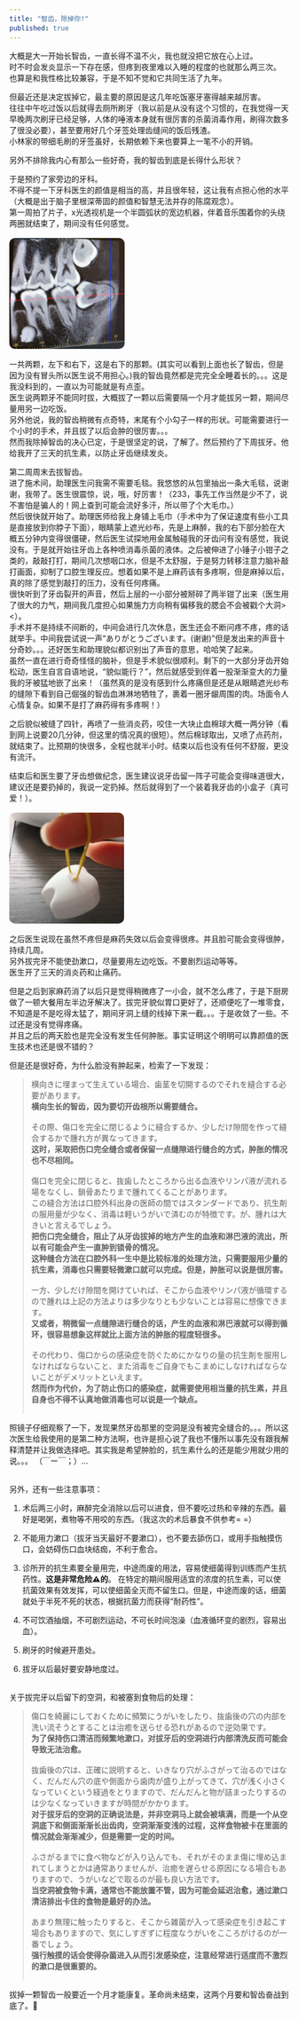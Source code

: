 ```yaml
---
title: "智齿，除掉你!"
published: true
---
```


大概是大一开始长智齿，一直长得不温不火，我也就没把它放在心上过。    
时不时会发炎显示一下存在感，但疼到夜里难以入睡的程度的也就那么两三次。   
也算是和我性格比较兼容，于是不知不觉和它共同生活了九年。   

但最近还是决定拔掉它，最主要的原因是这几年吃饭塞牙塞得越来越厉害。   
往往中午吃过饭以后就得去厕所刷牙（我以前是从没有这个习惯的，在我觉得一天早晚两次刷牙已经足够，人体的唾液本身就有很厉害的杀菌消毒作用，刷得次数多了很没必要），甚至要用好几个牙签处理齿缝间的饭后残渣。   
小林家的带细毛刷的牙签虽好，长期依赖下来也要算上一笔不小的开销。   

另外不排除我内心有那么一些好奇，我的智齿到底是长得什么形状？   

于是预约了家旁边的牙科。   
不得不提一下牙科医生的颜值是相当的高，并且很年轻，这让我有点担心他的水平（大概是出于脑子里根深蒂固的颜值和智慧无法并存的陈腐观念）。   
第一周拍了片子，x光透视机是一个半圆弧状的宽边机器，伴着音乐围着你的头绕两圈就结束了，期间没有任何感觉。   
<br><img src="../../images/blog/20180708_oyasirazu.png" style="height:200px; border-radius:10px;">

一共两颗，左下和右下，这是右下的那颗。(其实可以看到上面也长了智齿，但是因为没有冒头所以医生说不用担心。)我的智齿竟然都是完完全全睡着长的。。。这是我没料到的，一直以为可能就是有点歪。   
医生说两颗牙不能同时拔，大概拔了一颗以后需要隔一个月才能拔另一颗，期间尽量用另一边吃饭。   
另外他说，我的智齿稍微有点奇特，末尾有个小勾子一样的形状。可能需要进行一个小时的手术，并且拔了以后会肿的很厉害。。。   
然而我除掉智齿的决心已定，于是很坚定的说，了解了。然后预约了下周拔牙。他给我开了三天的抗生素，以防止牙齿继续发炎。   

第二周周末去拔智齿。   
进了施术间，助理医生问我需不需要毛毯。我悠悠的从包里抽出一条大毛毯，说谢谢，我带了。医生很震惊，说，哦，好厉害！（233，事先工作当然是少不了，说不害怕是骗人的！网上查到可能会流好多汗，所以带了个大毛巾。）   
然后很快就开始了。助理医师给我上身铺上毛巾（手术中为了保证速度有些小工具是直接放到你脖子下面），眼睛蒙上遮光纱布，先是上麻醉，我的右下部分脸在大概五分钟内变得很僵硬，然后医生试探地用金属触碰我的牙齿问有没有感觉，我说没有。于是就开始往牙齿上各种喷消毒杀菌的液体。之后被伸进了小锤子小钳子之类的，敲敲打打，期间几次想咽口水，但是不太舒服，于是努力转移注意力脑补敲打画面，抑制了口腔生理反应。想着如果不是上麻药该有多疼啊，但是麻掉以后，真的除了感觉到敲打的压力，没有任何疼痛。   
很快听到了牙齿裂开的声音，然后上层的一小部分被掰碎了两半钳了出来（医生用了很大的力气，期间我几度担心如果施力方向稍有偏移我的腮会不会被戳个大洞><）。   
手术并不是持续不间断的，中间会进行几次休息，医生还会不断问疼不疼，疼的话就举手。中间我尝试说一声“ありがとうございます。(谢谢)”但是发出来的声音十分奇妙。。。还好医生和助理貌似都识别出了声音的意思，哈哈笑了起来。   
虽然一直在进行奇奇怪怪的脑补，但是手术貌似很顺利。剩下的一大部分牙齿开始松动，医生自言自语地说，“貌似能行？”，然后就感受到伴着一股渐渐变大的力量我的牙被猛地嵌了出来！（虽然真的是没有感到什么疼痛但是还是从眼睛遮光纱布的缝隙下看到自己倔强的智齿血淋淋地牺牲了，裹着一圈牙龈周围的肉。场面令人心情复杂。如果不是打了麻药得有多疼啊！）   

之后貌似被缝了四针，再喷了一些消炎药，咬住一大块止血棉球大概一两分钟（看到网上说要20几分钟，但这里的情况真的很短）。然后棉球取出，又喷了点药剂，就结束了。比预期的快很多，全程也就半小时。结束以后也没有任何不舒服，更没有流汗。   

结束后和医生要了牙齿想做纪念，医生建议说牙齿留一阵子可能会变得味道很大，建议还是要扔掉的，我说一定扔掉。然后就得到了一个装着我牙齿的小盒子（真可爱！）。   
<br><img src="../../images/blog/20180708_oyasirazu2.png" style="height:200px;border-radius:10px;"><br>   

之后医生说现在虽然不疼但是麻药失效以后会变得很疼。并且脸可能会变得很肿，持续几周。      
另外拔完牙不能使劲漱口，尽量要用左边吃饭。不要剧烈运动等等。   
医生开了三天的消炎药和止痛药。   

但是之后到家麻药消了以后只是觉得稍微疼了一小会，就不怎么疼了，于是下厨房做了一顿大餐用左半边牙解决了。拔完牙貌似胃口更好了，还顺便吃了一堆零食，不知道是不是吃得太猛了，期间牙洞上缝的线掉下来一截。。。于是收敛了一些。不过还是没有觉得疼痛。   
并且之后的两天脸也是完全没有发生任何肿胀。事实证明这个明明可以靠颜值的医生技术也还是很不错的？   

但是还是很好奇，为什么脸没有肿起来，检索了一下发现：   
<blockquote>
横向きに埋まって生えている場合、歯茎を切開するのでそれを縫合する必要があります。 <br> 
<b> 横向生长的智齿，因为要切开齿根所以需要缝合。</b>  <br><br> 
その際、傷口を完全に閉じるように縫合するか、少しだけ隙間を作って縫合するかで腫れ方が異なってきます。  <br> 
<b> 这时，采取把伤口完全缝合或者保留一点缝隙进行缝合的方式，肿胀的情况也不尽相同。</b>  <br> <br>   
傷口を完全に閉じると、抜歯したところから出る血液やリンパ液が流れる場をなくし、鎖骨あたりまで腫れてくることがあります。 <br>   
この縫合方法は口腔外科出身の医師の間ではスタンダードであり、抗生剤の服用量が少なく、消毒は軽いうがいで済むのが特徴です。が、腫れは大きいと言えるでしょう。    <br>  
<b>把伤口完全缝合，阻止了从牙齿拔掉的地方产生的血液和淋巴液的流出，所以有可能会产生一直肿到锁骨的情况。</b>  <br> 
<b>这种缝合方法在口腔外科一生中是比较标准的处理方法，只需要服用少量的抗生素，消毒也只需要轻微漱口就可以完成。但是，肿胀可以说是很厉害。</b><br><br>
一方、少しだけ隙間を開けていれば、そこから血液やリンパ液が循環するので腫れは上記の方法よりは多少なりとも少ないことは容易に想像できます。    <br>  
<b>又或者，稍微留一点缝隙进行缝合的话，产生的血液和淋巴液就可以得到循环，很容易想象这样就比上面方法的肿胀的程度轻很多。</b>  <br> <br>
その代わり、傷口からの感染症を防ぐためにかなりの量の抗生剤を服用しなければならないこと、また消毒をご自身でもこまめにしなければならないことがデメリットといえます。  <br>   
<b>然而作为代价，为了防止伤口的感染症，就需要使用相当量的抗生素，并且自身也不得不认真地做消毒也可以说是一个缺点。</b>  <br> <br>
</blockquote>

照镜子仔细观察了一下，发现果然牙齿那里的空洞是没有被完全缝合的。。。所以这次医生给我使用的是第二种方法啊，也许是担心说了我也不懂所以事先没有跟我解释清楚并让我做选择吧。其实我是希望肿脸的，抗生素什么的还是能少用就少用的说。。。 （￣ー￣；）...   

<br>
另外，还有一些注意事项：

1.  术后两三小时，麻醉完全消除以后可以进食，但不要吃过热和辛辣的东西。最好是喝粥，煮物等不用咬的东西。（我这次的术后暴食不供参考= =）   

2.  不能用力漱口（拔牙当天最好不要漱口），也不要去舔伤口，或用手指触摸伤口，会妨碍伤口血块结痂，不利于愈合。

3.  诊所开的抗生素要全量用完，中途而废的用法，容易使细菌得到训练而产生抗药性。<b>这是非常危险⚠️的</b>。
在特定的期间服用适宜的浓度的抗生素，可以使抗菌效果有效发挥，可以使细菌全灭而不留生口。但是，中途而废的话，细菌就处于半死不死的状态，根据抗菌力而获得“耐药性”。   

4.  不可饮酒抽烟，不可剧烈运动，不可长时间泡澡（血液循环变的剧烈，容易出血）。   

5.  刷牙的时候避开患处。   

6.  拔牙以后最好要安静地度过。   

<br>
关于拔完牙以后留下的空洞，和被塞到食物后的处理：   
<blockquote>
傷口を綺麗にしておくために頻繁にうがいをしたり、抜歯後の穴の内部を洗い流そうとすることは治癒を送らせる恐れがあるので逆効果です。   <br>
<b>为了保持伤口清洁而频繁地漱口，对拔牙后的空洞进行内部清洗反而可能会导致无法治愈。</b><br><br>
抜歯後の穴は、正確に説明すると、いきなり穴がふさがって治るのではなく、だんだん穴の底や側面から歯肉が盛り上がってきて、穴が浅く小さくなっていくという経過をとりますので、だんだんと物が詰まったりするのは少なくなっていきますが時間がかかります。<br>
<b>对于拔牙后的空洞的正确说法是，并非空洞马上就会被填满，而是一个从空洞底下和侧面渐渐长出齿肉，空洞渐渐变浅的过程，这样食物被卡在里面的情况就会渐渐减少，但是需要一定的时间。</b><br><br>
ふさがるまでに食べ物などが入り込んでも、それがそのまま傷に埋め込まれてしまうとかは通常ありませんが、治癒を遅らせる原因になる場合もありますので、うがいなどで取るのが最も良い方法です。<br>
<b>当空洞被食物卡满，通常也不能放置不管，因为可能会延迟治愈，通过漱口清洁排出卡住的食物是最好的办法。</b><br><br>
あまり無理に触ったりすると、そこから雑菌が入って感染症を引き起こす場合もありますので、気にしすぎずに程度なうがいをこころがけるのが一番でしょう。<br>
<b>强行触摸的话会使得杂菌进入从而引发感染症，注意经常进行适度而不激烈的漱口是很重要的。</b><br><br>
</blockquote>

拔掉一颗智齿一般要近一个月才能康复。革命尚未结束，这两个月要和智齿奋战到底了。💪